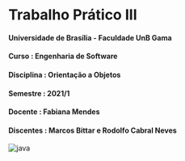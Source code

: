 # Trabalho Prático III

#### Universidade de Brasília - Faculdade UnB Gama
#### Curso      : Engenharia de Software
#### Disciplina  : Orientação a Objetos
#### Semestre   : 2021/1
#### Docente : Fabiana Mendes
#### Discentes : Marcos Bittar e Rodolfo Cabral Neves

 ![java](https://user-images.githubusercontent.com/9947506/125699470-10ec08a8-8ce8-434b-8584-6371f62e9c41.png)
